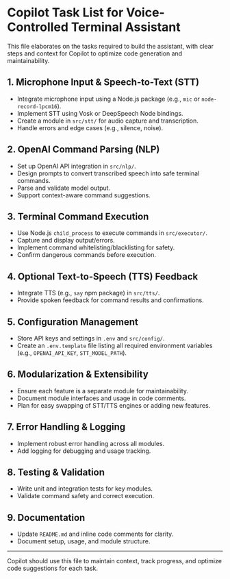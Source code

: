 # Copilot Task List for Voice-Controlled Terminal Assistant

This file elaborates on the tasks required to build the assistant, with clear steps and context for Copilot to optimize code generation and maintainability.

## 1. Microphone Input & Speech-to-Text (STT)
- Integrate microphone input using a Node.js package (e.g., `mic` or `node-record-lpcm16`).
- Implement STT using Vosk or DeepSpeech Node bindings.
- Create a module in `src/stt/` for audio capture and transcription.
- Handle errors and edge cases (e.g., silence, noise).

## 2. OpenAI Command Parsing (NLP)
- Set up OpenAI API integration in `src/nlp/`.
- Design prompts to convert transcribed speech into safe terminal commands.
- Parse and validate model output.
- Support context-aware command suggestions.

## 3. Terminal Command Execution
- Use Node.js `child_process` to execute commands in `src/executor/`.
- Capture and display output/errors.
- Implement command whitelisting/blacklisting for safety.
- Confirm dangerous commands before execution.

## 4. Optional Text-to-Speech (TTS) Feedback
- Integrate TTS (e.g., `say` npm package) in `src/tts/`.
- Provide spoken feedback for command results and confirmations.

## 5. Configuration Management
- Store API keys and settings in `.env` and `src/config/`.
- Create an `.env.template` file listing all required environment variables (e.g., `OPENAI_API_KEY`, `STT_MODEL_PATH`).

## 6. Modularization & Extensibility
- Ensure each feature is a separate module for maintainability.
- Document module interfaces and usage in code comments.
- Plan for easy swapping of STT/TTS engines or adding new features.

## 7. Error Handling & Logging
- Implement robust error handling across all modules.
- Add logging for debugging and usage tracking.

## 8. Testing & Validation
- Write unit and integration tests for key modules.
- Validate command safety and correct execution.

## 9. Documentation
- Update `README.md` and inline code comments for clarity.
- Document setup, usage, and module structure.

---

Copilot should use this file to maintain context, track progress, and optimize code suggestions for each task.

